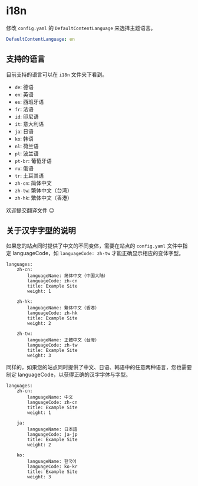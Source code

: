 # i18n

修改 `config.yaml` 的 `DefaultContentLanguage` 来选择主题语言。

```yaml
DefaultContentLanguage: en
```

## 支持的语言

目前支持的语言可以在 `i18n` 文件夹下看到。

-   `de`: 德语
-   `en`: 英语
-   `es`: 西班牙语
-   `fr`: 法语
-   `id`: 印尼语
-   `it`: 意大利语
-   `ja`: 日语
-   `ko`: 韩语
-   `nl`: 荷兰语
-   `pl`: 波兰语
-   `pt-br`: 葡萄牙语
-   `ru`: 俄语
-   `tr`: 土耳其语
-   `zh-cn`: 简体中文
-   `zh-tw`: 繁体中文（台湾）
-   `zh-hk`: 繁体中文（香港）

欢迎提交翻译文件 😉

## 关于汉字字型的说明

如果您的站点同时提供了中文的不同变体，需要在站点的 `config.yaml` 文件中指定 languageCode，如 `languageCode: zh-tw` 才能正确显示相应的变体字型。

```
languages:
    zh-cn:
        languageName: 简体中文（中国大陆）
        languageCode: zh-cn
        title: Example Site
        weight: 1

    zh-hk:
        languageName: 繁体中文（香港）
        languageCode: zh-hk
        title: Example Site
        weight: 2

    zh-tw:
        languageName: 正體中文（台灣）
        languageCode: zh-tw
        title: Example Site
        weight: 3
```

同样的，如果您的站点同时提供了中文、日语、韩语中的任意两种语言，您也需要制定 languageCode，以获得正确的汉字字体与字型。

```
languages:
    zh-cn:
        languageName: 中文
        languageCode: zh-cn
        title: Example Site
        weight: 1

    ja:
        languageName: 日本語
        languageCode: ja-jp
        title: Example Site
        weight: 2

    ko:
        languageName: 한국어
        languageCode: ko-kr
        title: Example Site
        weight: 3
```
